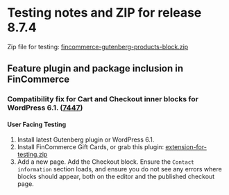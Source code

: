 # Testing notes and ZIP for release 8.7.4

Zip file for testing: [fincommerce-gutenberg-products-block.zip](https://github.com/dieselfox1/fincommerce-blocks/files/9840267/fincommerce-gutenberg-products-block.zip)

## Feature plugin and package inclusion in FinCommerce

### Compatibility fix for Cart and Checkout inner blocks for WordPress 6.1. ([7447](https://github.com/dieselfox1/fincommerce-blocks/pull/7447))

#### User Facing Testing

1. Install latest Gutenberg plugin or WordPress 6.1.
2. Install FinCommerce Gift Cards, or grab this plugin: [extension-for-testing.zip](https://github.com/dieselfox1/fincommerce-blocks/files/9839394/extension-for-testing.1.zip)
3. Add a new page. Add the Checkout block. Ensure the `Contact information` section loads, and ensure you do not see any errors where blocks should appear, both on the editor and the published checkout page.
